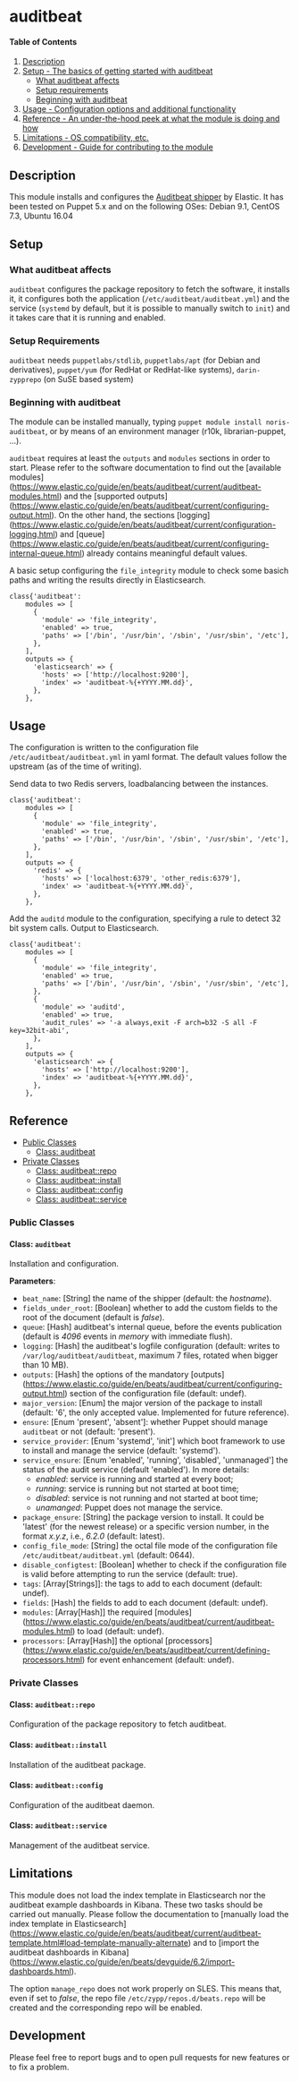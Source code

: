 # auditbeat


#### Table of Contents

1. [Description](#description)
2. [Setup - The basics of getting started with auditbeat](#setup)
    * [What auditbeat affects](#what-auditbeat-affects)
    * [Setup requirements](#setup-requirements)
    * [Beginning with auditbeat](#beginning-with-auditbeat)
3. [Usage - Configuration options and additional functionality](#usage)
4. [Reference - An under-the-hood peek at what the module is doing and how](#reference)
5. [Limitations - OS compatibility, etc.](#limitations)
6. [Development - Guide for contributing to the module](#development)

## Description

This module installs and configures the [Auditbeat shipper](https://www.elastic.co/guide/en/beats/auditbeat/current/auditbeat-overview.html) by Elastic. It has been tested on Puppet 5.x and on the following OSes: Debian 9.1, CentOS 7.3, Ubuntu 16.04

## Setup

### What auditbeat affects

`auditbeat` configures the package repository to fetch the software, it installs it, it configures both the application (`/etc/auditbeat/auditbeat.yml`) and the service (`systemd` by default, but it is possible to manually switch to `init`) and it takes care that it is running and enabled.

### Setup Requirements

`auditbeat` needs `puppetlabs/stdlib`, `puppetlabs/apt` (for Debian and derivatives), `puppet/yum` (for RedHat or RedHat-like systems), `darin-zypprepo` (on SuSE based system)

### Beginning with auditbeat

The module can be installed manually, typing `puppet module install noris-auditbeat`, or by means of an environment manager (r10k, librarian-puppet, ...).

`auditbeat` requires at least the `outputs` and `modules` sections in order to start. Please refer to the software documentation to find out the [available modules] (https://www.elastic.co/guide/en/beats/auditbeat/current/auditbeat-modules.html) and the [supported outputs] (https://www.elastic.co/guide/en/beats/auditbeat/current/configuring-output.html). On the other hand, the sections [logging] (https://www.elastic.co/guide/en/beats/auditbeat/current/configuration-logging.html) and [queue] (https://www.elastic.co/guide/en/beats/auditbeat/current/configuring-internal-queue.html) already contains meaningful default values.

A basic setup configuring the `file_integrity` module to check some basich paths and writing the results directly in Elasticsearch.

```puppet
class{'auditbeat':
    modules => [
      {
        'module' => 'file_integrity',
        'enabled' => true,
        'paths' => ['/bin', '/usr/bin', '/sbin', '/usr/sbin', '/etc'],
      },
    ],
    outputs => {
      'elasticsearch' => {
        'hosts' => ['http://localhost:9200'],
        'index' => 'auditbeat-%{+YYYY.MM.dd}',
      },
    },
```

## Usage

The configuration is written to the configuration file `/etc/auditbeat/auditbeat.yml` in yaml format. The default values follow the upstream (as of the time of writing).

Send data to two Redis servers, loadbalancing between the instances.

```puppet
class{'auditbeat':
    modules => [
      {
        'module' => 'file_integrity',
        'enabled' => true,
        'paths' => ['/bin', '/usr/bin', '/sbin', '/usr/sbin', '/etc'],
      },
    ],
    outputs => {
      'redis' => {
        'hosts' => ['localhost:6379', 'other_redis:6379'],
        'index' => 'auditbeat-%{+YYYY.MM.dd}',
      },
    },
```
Add the `auditd` module to the configuration, specifying a rule to detect 32 bit system calls. Output to Elasticsearch.
```puppet
class{'auditbeat':
    modules => [
      {
        'module' => 'file_integrity',
        'enabled' => true,
        'paths' => ['/bin', '/usr/bin', '/sbin', '/usr/sbin', '/etc'],
      },
      {
        'module' => 'auditd',
        'enabled' => true,
        'audit_rules' => '-a always,exit -F arch=b32 -S all -F key=32bit-abi',
      },
    ],
    outputs => {
      'elasticsearch' => {
        'hosts' => ['http://localhost:9200'],
        'index' => 'auditbeat-%{+YYYY.MM.dd}',
      },
    },
```


## Reference

* [Public Classes](#public-classes)
	* [Class: auditbeat](#class-auditbeat)
* [Private Classes](#private-classes)
	* [Class: auditbeat::repo](#class-auditbeat-repo)
	* [Class: auditbeat::install](#class-auditbeat-install)
	* [Class: auditbeat::config](#class-auditbeat-config)
	* [Class: auditbeat::service](#class-auditbeat-service)


### Public Classes

#### Class: `auditbeat`

Installation and configuration.

**Parameters**:

* `beat_name`: [String] the name of the shipper (default: the *hostname*).
* `fields_under_root`: [Boolean] whether to add the custom fields to the root of the document (default is *false*).
* `queue`: [Hash] auditbeat's internal queue, before the events publication (default is *4096* events in *memory* with immediate flush).
* `logging`: [Hash] the auditbeat's logfile configuration (default: writes to `/var/log/auditbeat/auditbeat`, maximum 7 files, rotated when bigger than 10 MB).
* `outputs`: [Hash] the options of the mandatory [outputs] (https://www.elastic.co/guide/en/beats/auditbeat/current/configuring-output.html) section of the configuration file (default: undef).
* `major_version`: [Enum] the major version of the package to install (default: '6', the only accepted value. Implemented for future reference).
* `ensure`: [Enum 'present', 'absent']: whether Puppet should manage `auditbeat` or not (default: 'present').
* `service_provider`: [Enum 'systemd', 'init'] which boot framework to use to install and manage the service (default: 'systemd').
* `service_ensure`: [Enum 'enabled', 'running', 'disabled', 'unmanaged'] the status of the audit service (default 'enabled'). In more details:
	* *enabled*: service is running and started at every boot;
	* *running*: service is running but not started at boot time;
	* *disabled*: service is not running and not started at boot time;
	* *unamanged*: Puppet does not manage the service.
* `package_ensure`: [String] the package version to install. It could be 'latest' (for the newest release) or a specific version number, in the format *x.y.z*, i.e., *6.2.0* (default: latest).
* `config_file_mode`: [String] the octal file mode of the configuration file `/etc/auditbeat/auditbeat.yml` (default: 0644).
* `disable_configtest`: [Boolean] whether to check if the configuration file is valid before attempting to run the service (default: true).
* `tags`: [Array[Strings]]: the tags to add to each document (default: undef).
* `fields`: [Hash] the fields to add to each document (default: undef).
* `modules`: [Array[Hash]] the required [modules] (https://www.elastic.co/guide/en/beats/auditbeat/current/auditbeat-modules.html) to load (default: undef).
* `processors`: [Array[Hash]] the optional [processors] (https://www.elastic.co/guide/en/beats/auditbeat/current/defining-processors.html) for event enhancement (default: undef).

### Private Classes

#### Class: `auditbeat::repo`
Configuration of the package repository to fetch auditbeat.

#### Class: `auditbeat::install`
Installation of the auditbeat package.

#### Class: `auditbeat::config`
Configuration of the auditbeat daemon.

#### Class: `auditbeat::service`
Management of the auditbeat service.


## Limitations

This module does not load the index template in Elasticsearch nor the auditbeat example dashboards in Kibana. These two tasks should be carried out manually. Please follow the documentation to [manually load the index template in Elasticsearch] (https://www.elastic.co/guide/en/beats/auditbeat/current/auditbeat-template.html#load-template-manually-alternate) and to [import the auditbeat dashboards in Kibana] (https://www.elastic.co/guide/en/beats/devguide/6.2/import-dashboards.html).

The option `manage_repo` does not work properly on SLES. This means that, even if set to *false*, the repo file 
`/etc/zypp/repos.d/beats.repo` will be created and the corresponding repo will be enabled.

## Development

Please feel free to report bugs and to open pull requests for new features or to fix a problem.
